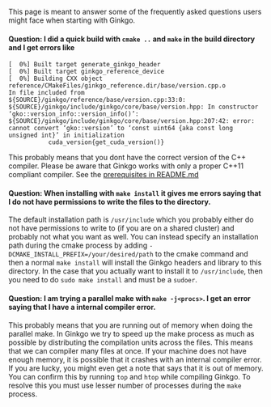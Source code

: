 
This page is meant to answer some of the frequently asked questions users might face when starting with Ginkgo.


#### Question: I did a quick build with `cmake ..` and `make` in the build directory and I get errors like

```
[  0%] Built target generate_ginkgo_header
[  0%] Built target ginkgo_reference_device
[  0%] Building CXX object reference/CMakeFiles/ginkgo_reference.dir/base/version.cpp.o
In file included from ${SOURCE}/ginkgo/reference/base/version.cpp:33:0:
${SOURCE}/ginkgo/include/ginkgo/core/base/version.hpp: In constructor ‘gko::version_info::version_info()’:
${SOURCE}/ginkgo/include/ginkgo/core/base/version.hpp:207:42: error: cannot convert ‘gko::version’ to ‘const uint64 {aka const long unsigned int}’ in initialization
           cuda_version{get_cuda_version()}
```

This probably means that you dont have the correct version of the C++ compiler. Please be aware that Ginkgo works with only a proper C++11 compliant compiler. See the [prerequisites in README.md](https://github.com/ginkgo-project/ginkgo/blob/develop/README.md)




#### Question: When installing with `make install` it gives me errors saying that I do not have permissions to write the files to the directory.
The default installation path is `/usr/include` which you probably either do not have permissions to write to (if you are on a shared cluster) and probably not what you want as well. You can instead specify an installation path during the cmake process by adding `-DCMAKE_INSTALL_PREFIX=/your/desired/path` to the cmake command and then a normal `make install` will install the Ginkgo headers and library to this directory. In the case that you actually want to install it to `/usr/include`, then you need to do `sudo make install` and must be a `sudoer`.


#### Question: I am trying a parallel make with `make -j<procs>`. I get an error saying that I have a internal compiler error.
This probably means that you are running out of memory when doing the parallel make. In Ginkgo we try to speed up the make process as much as possible by distributing the compilation units across the files. This means that we can compiler many files at once. If your machine does not have enough memory, it is possible that it crashes with an internal compiler error. If you are lucky, you might even get a note that says that it is out of memory. You can confirm this by running `top` and `htop` while compiling Ginkgo. To resolve this you must use lesser number of processes during the `make` process.